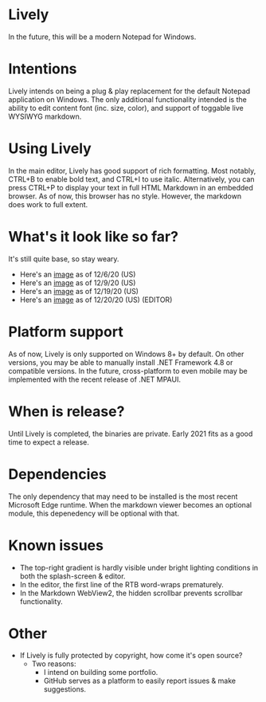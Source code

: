 # Lively
In the future, this will be a modern Notepad for Windows. 

# Intentions
Lively intends on being a plug & play replacement for the default Notepad application on Windows. 
The only additional functionality intended is the ability to edit content font (inc. size, color), and support of toggable live WYSIWYG markdown. 
 
# Using Lively
In the main editor, Lively has good support of rich formatting. Most notably, CTRL+B to enable bold text, and CTRL+I to use italic. 
Alternatively, you can press CTRL+P to display your text in full HTML Markdown in an embedded browser. 
As of now, this browser has no style. However, the markdown does work to full extent. 

# What's it look like so far? 
It's still quite base, so stay weary. 

- Here's an [image](https://ibb.co/6HGrd8L) as of 12/6/20  (US)
- Here's an [image](https://ibb.co/g34Rtn9) as of 12/9/20  (US)
- Here's an [image](https://ibb.co/pncbnwD) as of 12/19/20 (US)
- Here's an [image](https://ibb.co/4f9B9N6) as of 12/20/20 (US) (EDITOR)

# Platform support
As of now, Lively is only supported on Windows 8+ by default. On other versions, you may be able to manually install .NET Framework 4.8 or compatible versions.
In the future, cross-platform to even mobile may be implemented with the recent release of .NET MPAUI.

# When is release? 
Until Lively is completed, the binaries are private. Early 2021 fits as a good time to expect a release.

# Dependencies
The only dependency that may need to be installed is the most recent Microsoft Edge runtime. 
When the markdown viewer becomes an optional module, this depenedency will be optional with that.

# Known issues
- The top-right gradient is hardly visible under bright lighting conditions in both the splash-screen & editor. 
- In the editor, the first line of the RTB word-wraps prematurely. 
- In the Markdown WebView2, the hidden scrollbar prevents scrollbar functionality. 

# Other
- If Lively is fully protected by copyright, how come it's open source?
   - Two reasons:
     - I intend on building some portfolio. 
     - GitHub serves as a platform to easily report issues & make suggestions.
